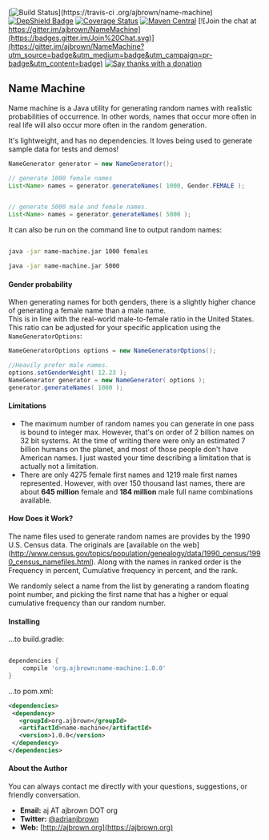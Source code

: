 [![Build Status](https://travis-ci.org/ajbrown/name-machine.svg?branch=develop)](https://travis-ci
.org/ajbrown/name-machine)
[![DepShield Badge](https://depshield.sonatype.org/badges/ajbrown/name-machine/depshield.svg)](https://depshield.github.io)
[![Coverage Status](https://coveralls.io/repos/ajbrown/NameMachine/badge.svg?branch=master)](https://coveralls.io/r/ajbrown/NameMachine)
[![Maven Central](https://img.shields.io/maven-central/v/org.ajbrown/name-machine.svg)]()
[![Join the chat at https://gitter.im/ajbrown/NameMachine](https://badges.gitter.im/Join%20Chat.svg)](https://gitter.im/ajbrown/NameMachine?utm_source=badge&utm_medium=badge&utm_campaign=pr-badge&utm_content=badge)
[![Say thanks with a donation](https://button.flattr.com/flattr-badge-large.png)](https://flattr.com/submit/auto?fid=3pepqd&url=https%3A%2F%2Fgithub.com%2Fajbrown%2FNameMachine)

Name Machine
-----------------------


Name machine is a Java utility for generating random names with realistic probabilities of occurrence.  In other words,
names that occur more often in real life will also occur more often in the random generation.

It's lightweight, and has no dependencies.  It loves being used to generate sample data for tests and demos!


```java
NameGenerator generator = new NameGenerator();

// generate 1000 female names
List<Name> names = generator.generateNames( 1000, Gender.FEMALE );


// generate 5000 male and female names.
List<Name> names = generator.generateNames( 5000 );
```

It can also be run on the command line to output random names:

```bash

java -jar name-machine.jar 1000 females

java -jar name-machine.jar 5000

```

#### Gender probability

When generating names for both genders, there is a slightly higher chance of generating a female name than a male name.  
This is in line with the real-world male-to-female ratio in the United States.  This ratio can be adjusted for your specific
 application using the `NameGeneratorOptions`:

```java
NameGeneratorOptions options = new NameGeneratorOptions();

//Heavily prefer male names.
options.setGenderWeight( 12.23 );
NameGenerator generator = new NameGenerator( options );
generator.generateNames( 1000 );
```


#### Limitations

- The maximum number of random names you can generate in one pass is bound to integer max.  However, that's on order of 2 billion names on 32 bit systems.  At the time of writing there were only an estimated 7 billion humans on the planet, and most of those people don't have American names.  I just wasted your time describing a limitation that is actually not a limitation.
- There are only 4275 female first names and 1219 male first names represented.  However, with over 150 thousand last names, there are about **645 million** female and **184 million** male full name combinations available.


#### How Does it Work?

The name files used to generate random names are provides by the 1990 U.S. Census data.  The originals are [available on the web]
(http://www.census.gov/topics/population/genealogy/data/1990_census/1990_census_namefiles.html).  Along with the
names in ranked order is the Frequency in percent, Cumulative frequency in percent, and the rank.

We randomly select a name from the list by generating a random floating point number, and picking the first name that has a higher or equal
cumulative frequency than our random number.

#### Installing

...to build.gradle:
```groovy

dependencies {
    compile 'org.ajbrown:name-machine:1.0.0'
}
```


...to pom.xml:
```xml
<dependencies>
 <dependency>
   <groupId>org.ajbrown</groupId>
   <artifactId>name-machine</artifactId>
   <version>1.0.0</version>
 </dependency>
</dependencies>
```

#### About the Author

You can always contact me directly with your questions, suggestions, or friendly conversation.

- **Email:** aj AT ajbrown DOT org
- **Twitter:** [@adrianjbrown](https://twitter.com/adrianjbrown)
- **Web:** [http://ajbrown.org](https://ajbrown.org)
